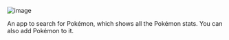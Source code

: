 ![image](https://github.com/user-attachments/assets/8bcee68d-1836-4187-a594-f89611f901c3)

An app to search for Pokémon, which shows all the Pokémon stats. You can also add Pokémon to it.
